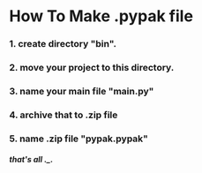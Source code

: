 # How To Make .pypak file
### 1. create directory "bin".
### 2. move your project to this directory.
### 3. name your main file "main.py"
### 4. archive that to .zip file
### 5. name .zip file "pypak.pypak"
##### that's all ._.
